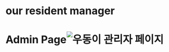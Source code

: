 # our resident manager
#
# Admin Page![우동이 관리자 페이지](https://user-images.githubusercontent.com/64773391/110888140-ecd44280-832e-11eb-9bb3-292f7cdab3eb.png)
